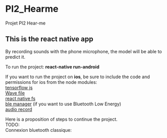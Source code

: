 # PI2_Hearme
Projet PI2 Hear-me

## This is the react native app

By recording sounds with the phone microphone, the model will be able to predict it.<br>

To run the project: **react-native run-android** <br>

If you want to run the project on **ios**, be sure to include the code and permissions for ios from the node modules:<br>
[tensorflow js](https://www.npmjs.com/package/@tensorflow/tfjs-react-native)<br>
[Wave file](https://www.npmjs.com/package/wavefile)<br>
[react native fs](https://www.npmjs.com/package/react-native-fs)<br>
[ble manager](https://github.com/innoveit/react-native-ble-manager) (if you want to use Bluetooth Low Energy) <br>
[audio record](https://www.npmjs.com/package/react-native-audio-record)<br>

Here is a proposition of steps to continue the project.<br> 
TODO:<br>
Connexion bluetooth classique: 

